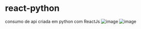 # react-python
consumo de api criada em python com ReactJs
![image](https://user-images.githubusercontent.com/110608654/216487235-59ce073e-2ae2-4e0e-a5b2-f4e2813bcbc9.png)
![image](https://user-images.githubusercontent.com/110608654/216487261-6a3df3dc-afc7-483c-ab5f-82f276ddcf27.png)

